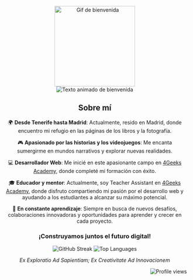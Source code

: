 <div align="center">
  <img src="https://media4.giphy.com/media/dbtDDSvWErdf2/giphy.gif" width="220" alt="Gif de bienvenida" />
</div>

<div align="center">
  <img src="https://readme-typing-svg.herokuapp.com?font=Open+Sans&weight=200&size=17&duration=4000&pause=1000&color=000000&background=58E0FF00&center=true&multiline=true&random=false&width=435&lines=Hola%2C+soy+Eduardo;Bienvenid@+a+mi+mundo+de+c%C3%B3digo" alt="Texto animado de bienvenida" />
</div>

<div align="center">

  ## Sobre mí


  🌍 **Desde Tenerife hasta Madrid**: Actualmente, resido en Madrid, donde encuentro mi refugio en las páginas de los libros y la fotografía.
  
  🎮 **Apasionado por las historias y los videojuegos**: Me encanta sumergirme en mundos narrativos y explorar nuevas realidades.
  
  💻 **Desarrollador Web**: Me inicié en este apasionante campo en [4Geeks Academy](https://github.com/4GeeksAcademy), donde completé mi formación con éxito.
  
  🎓 **Educador y mentor**: Actualmente, soy Teacher Assistant en [4Geeks Academy](https://github.com/4GeeksAcademy), donde disfruto compartiendo mi pasión por el desarrollo web y ayudando a los estudiantes a alcanzar su máximo potencial.
  
  🚀 **En constante aprendizaje**: Siempre en busca de nuevos desafíos, colaboraciones innovadoras y oportunidades para aprender y crecer en cada proyecto.

</div>

<div align="center">
  
  ### ¡Construyamos juntos el futuro digital!
  
</div>

<div align="center">
  <img src="https://streak-stats.demolab.com?user=EduardoHernandezGuzman&theme=transparent&hide_border=true&locale=es&date_format=j%20M%5B%20Y%5D&card_width=400" alt="GitHub Streak" />
  <img src="https://github-readme-stats.vercel.app/api/top-langs/?username=EduardoHernandezGuzman&exclude_repo=github-readme-stats,anuraghazra.github.io" alt="Top Languages" />
</div>


<div align="center">
  
  _Ex Exploratio Ad Sapientiam; Ex Creativitate Ad Innovacionem_
  
</div>

<div align="right">
  <img src="https://komarev.com/ghpvc/?username=EduardoHernandezGuzman&label=Profile%20views&color=0e75b6&style=flat" alt="Profile views" />
</div>
